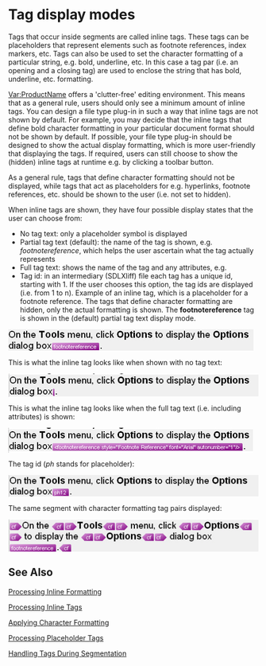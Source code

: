 Tag display modes
=====
Tags that occur inside segments are called inline tags. These tags can be placeholders that represent elements such as footnote references, index markers, etc. Tags can also be used to set the character formatting of a particular string, e.g. bold, underline, etc. In this case a tag par (i.e. an opening and a closing tag) are used to enclose the string that has bold, underline, etc. formatting.

 <Var:ProductName> offers a 'clutter-free' editing environment. This means that as a general rule, users should only see a minimum amount of inline tags. You can design a file type plug-in in such a way that inline tags are not shown by default. For example, you may decide that the inline tags that define bold character formatting in your particular document format should not be shown by default. If possible, your file type plug-in should be designed to show the actual display formatting, which is more user-friendly that displaying the tags. If required, users can still choose to show the (hidden) inline tags at runtime e.g. by clicking a toolbar button.

As a general rule, tags that define character formatting should not be displayed, while tags that act as placeholders for e.g. hyperlinks, footnote references, etc. should be shown to the user (i.e. not set to hidden).

When inline tags are shown, they have four possible display states that the user can choose from:

* No tag text: only a placeholder symbol is displayed
* Partial tag text (default): the name of the tag is shown, e.g. *footnotereference*, which helps the user ascertain what the tag actually represents
* Full tag text: shows the name of the tag and any attributes, e.g. *<footnotereference font='Arial'>*
* Tag id: in an intermediary (SDLXliff) file each tag has a unique id, starting with 1. If the user chooses this option, the tag ids are displayed (i.e. from 1 to n).
Example of an inline tag, which is a placeholder for a footnote reference. The tags that define character formatting are hidden, only the actual formatting is shown. The **footnotereference** tag is shown in the (default) partial tag text display mode.

<img style="display:block; " src="images/Tag01.jpg"/>

This is what the inline tag looks like when shown with no tag text:

<img style="display:block; " src="images/Tag02.jpg"/>


This is what the inline tag looks like when the full tag text (i.e. including attributes) is shown:

<img style="display:block; " src="images/Tag03.jpg"/>

The tag id (*ph* stands for placeholder):

<img style="display:block; " src="images/Tag04.jpg"/>


The same segment with character formatting tag pairs displayed:

<img style="display:block; " src="images/Tag05.jpg"/>

See Also
-----------
[Processing Inline Formatting](processing_inline_formatting.md)

[Processing Inline Tags](processing_inline_tags.md)

[Applying Character Formatting](applying_character_formatting.md)

[Processing Placeholder Tags](processing_placeholder_tags.md)

[Handling Tags During Segmentation](handling_tags_during_segmentation.md)